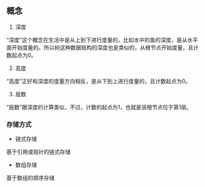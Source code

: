 ## 概念

1. 深度

“深度”这个概念在生活中是从上到下进行度量的，比如水中的鱼的深度，是从水平面开始度量的。所以树这种数据结构的深度也是类似的，从根节点开始度量，且计数起点为0。

2. 高度

“高度”正好和深度的度量方向相反，是从下到上进行度量的，且计数起点为0。

3. 层数

“层数”跟深度的计算类似，不过，计数的起点为1，也就是说根节点位于第1层。

### 存储方式

* 链式存储

基于引用或指针的链式存储

* 数组存储

基于数组的顺序存储